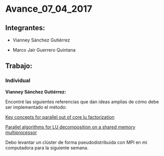 # Avance_07_04_2017

## Integrantes:

* Vianney Sánchez Gutiérrez

* Marco Jair Guerrero Quintana

## Trabajo:

### Individual

**Vianney Sánchez Gutiérrez:**


Encontré las siguientes referencias que dan ideas amplias de cómo debe ser implementado el método:

[Key concepts for parallel out of core lu factorization](http://www.netlib.org/utk/people/JackDongarra/PAPERS/082_1997_key-concepts-for-parallel-out-of-core-lu-factorization.pdf)

[Parallel algorithms for LU decomposition on a shared memory multiprocessor](https://www.researchgate.net/publication/220560498_Parallel_algorithms_for_LU_decomposition_on_a_shared_memory_multiprocessor)

Debo levantar un clúster de forma pseudodistribuida con MPI en mi computadora para la siguiente semana.
